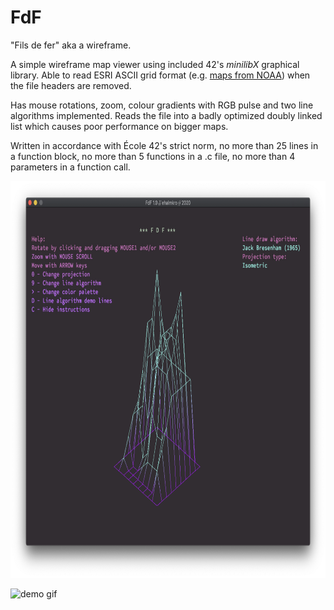 # FdF

"Fils de fer" aka a wireframe.

A simple wireframe map viewer using included 42's _minilibX_ graphical library. Able to read ESRI ASCII grid format (e.g. [maps from NOAA](https://maps.ngdc.noaa.gov/viewers/wcs-client/)) when the file headers are removed.

Has mouse rotations, zoom, colour gradients with RGB pulse and two line algorithms implemented. Reads the file into a badly optimized doubly linked list which causes poor performance on bigger maps.

Written in accordance with École 42's strict norm, no more than 25 lines in a function block, no more than 5 functions in a .c file, no more than 4 parameters in a function call.

<a href="https://github.com/ehalmkro/FdF/blob/master/elem.fdf.png"><img src="https://github.com/ehalmkro/FdF/blob/master/elem.fdf.png" width="800" height="635"/></a>

![demo gif](https://github.com/ehalmkro/FdF/blob/master/demo.gif)


